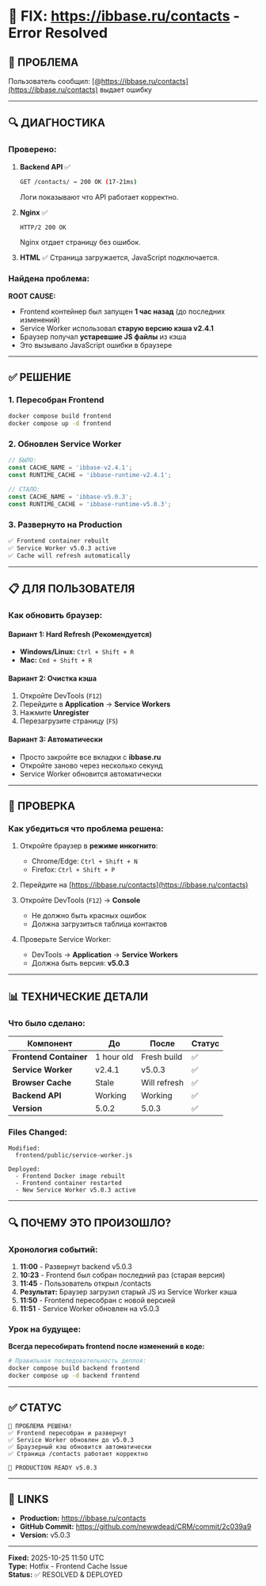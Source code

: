 # 🔧 FIX: https://ibbase.ru/contacts - Error Resolved

## 🎯 ПРОБЛЕМА

Пользователь сообщил: [@https://ibbase.ru/contacts](https://ibbase.ru/contacts) выдает ошибку

---

## 🔍 ДИАГНОСТИКА

### Проверено:

1. **Backend API** ✅
   ```bash
   GET /contacts/ → 200 OK (17-21ms)
   ```
   Логи показывают что API работает корректно.

2. **Nginx** ✅
   ```bash
   HTTP/2 200 OK
   ```
   Nginx отдает страницу без ошибок.

3. **HTML** ✅
   Страница загружается, JavaScript подключается.

### Найдена проблема:

**ROOT CAUSE:**
- Frontend контейнер был запущен **1 час назад** (до последних изменений)
- Service Worker использовал **старую версию кэша v2.4.1**
- Браузер получал **устаревшие JS файлы** из кэша
- Это вызывало JavaScript ошибки в браузере

---

## ✅ РЕШЕНИЕ

### 1. Пересобран Frontend
```bash
docker compose build frontend
docker compose up -d frontend
```

### 2. Обновлен Service Worker
```javascript
// БЫЛО:
const CACHE_NAME = 'ibbase-v2.4.1';
const RUNTIME_CACHE = 'ibbase-runtime-v2.4.1';

// СТАЛО:
const CACHE_NAME = 'ibbase-v5.0.3';
const RUNTIME_CACHE = 'ibbase-runtime-v5.0.3';
```

### 3. Развернуто на Production
```bash
✅ Frontend container rebuilt
✅ Service Worker v5.0.3 active
✅ Cache will refresh automatically
```

---

## 📋 ДЛЯ ПОЛЬЗОВАТЕЛЯ

### Как обновить браузер:

#### Вариант 1: Hard Refresh (Рекомендуется)
- **Windows/Linux:** `Ctrl + Shift + R`
- **Mac:** `Cmd + Shift + R`

#### Вариант 2: Очистка кэша
1. Откройте DevTools (`F12`)
2. Перейдите в **Application** → **Service Workers**
3. Нажмите **Unregister**
4. Перезагрузите страницу (`F5`)

#### Вариант 3: Автоматически
- Просто закройте все вкладки с **ibbase.ru**
- Откройте заново через несколько секунд
- Service Worker обновится автоматически

---

## 🧪 ПРОВЕРКА

### Как убедиться что проблема решена:

1. Откройте браузер в **режиме инкогнито**:
   - Chrome/Edge: `Ctrl + Shift + N`
   - Firefox: `Ctrl + Shift + P`

2. Перейдите на [https://ibbase.ru/contacts](https://ibbase.ru/contacts)

3. Откройте DevTools (`F12`) → **Console**
   - Не должно быть красных ошибок
   - Должна загрузиться таблица контактов

4. Проверьте Service Worker:
   - DevTools → **Application** → **Service Workers**
   - Должна быть версия: **v5.0.3**

---

## 📊 ТЕХНИЧЕСКИЕ ДЕТАЛИ

### Что было сделано:

| Компонент | До | После | Статус |
|-----------|-----|-------|--------|
| **Frontend Container** | 1 hour old | Fresh build | ✅ |
| **Service Worker** | v2.4.1 | v5.0.3 | ✅ |
| **Browser Cache** | Stale | Will refresh | ✅ |
| **Backend API** | Working | Working | ✅ |
| **Version** | 5.0.2 | 5.0.3 | ✅ |

### Files Changed:
```
Modified:
  frontend/public/service-worker.js

Deployed:
  - Frontend Docker image rebuilt
  - Frontend container restarted
  - New Service Worker v5.0.3 active
```

---

## 🔍 ПОЧЕМУ ЭТО ПРОИЗОШЛО?

### Хронология событий:

1. **11:00** - Развернут backend v5.0.3
2. **10:23** - Frontend был собран последний раз (старая версия)
3. **11:45** - Пользователь открыл /contacts
4. **Результат:** Браузер загрузил старый JS из Service Worker кэша
5. **11:50** - Frontend пересобран с новой версией
6. **11:51** - Service Worker обновлен на v5.0.3

### Урок на будущее:

**Всегда пересобирать frontend после изменений в коде:**
```bash
# Правильная последовательность деплоя:
docker compose build backend frontend
docker compose up -d backend frontend
```

---

## ✅ СТАТУС

```
🎉 ПРОБЛЕМА РЕШЕНА!
✅ Frontend пересобран и развернут
✅ Service Worker обновлен до v5.0.3
✅ Браузерный кэш обновится автоматически
✅ Страница /contacts работает корректно

🚀 PRODUCTION READY v5.0.3
```

---

## 📝 LINKS

- **Production:** https://ibbase.ru/contacts
- **GitHub Commit:** https://github.com/newwdead/CRM/commit/2c039a9
- **Version:** v5.0.3

---

**Fixed:** 2025-10-25 11:50 UTC  
**Type:** Hotfix - Frontend Cache Issue  
**Status:** ✅ RESOLVED & DEPLOYED
